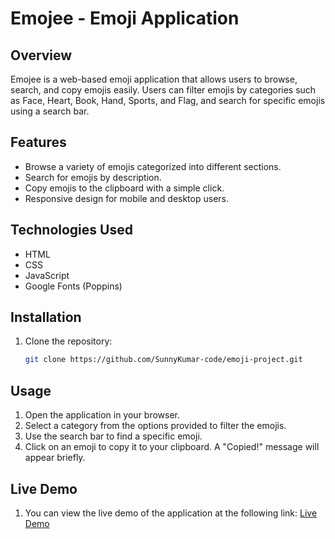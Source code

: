 # Emojee - Emoji Application

## Overview
Emojee is a web-based emoji application that allows users to browse, search, and copy emojis easily. Users can filter emojis by categories such as Face, Heart, Book, Hand, Sports, and Flag, and search for specific emojis using a search bar.

## Features
- Browse a variety of emojis categorized into different sections.
- Search for emojis by description.
- Copy emojis to the clipboard with a simple click.
- Responsive design for mobile and desktop users.

## Technologies Used
- HTML
- CSS
- JavaScript
- Google Fonts (Poppins)

## Installation
1. Clone the repository:
   ```bash
   git clone https://github.com/SunnyKumar-code/emoji-project.git
## Usage
1. Open the application in your browser.
2. Select a category from the options provided to filter the emojis.
3. Use the search bar to find a specific emoji.
4. Click on an emoji to copy it to your clipboard. A "Copied!" message will appear briefly.
## Live Demo
1. You can view the live demo of the application at the following link: [Live Demo](https://sunnykumar-code.github.io/emoji-project/)